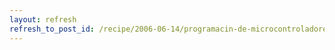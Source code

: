 ```yaml
---
layout: refresh
refresh_to_post_id: /recipe/2006-06-14/programacin-de-microcontroladores-avr-en-gnu-linux.html
---
```

